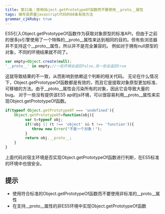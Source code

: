 ```yaml
---
title: 第31条：使用Object.getPrototypeOf函数而不要使用__proto__属性
tags: 编写高质量javascript代码的68条有效方法
grammar_cjkRuby: true
---
```

ES5引入Object.getPrototypeOf函数作为获取对象原型的标准API，但由于之前的很多js引擎使用了一个特殊的__proto__属性来达到相同的目的。但有些浏览器并不支持这个__proto__属性，所以并不是完全兼容的。
例如对于拥有null原型的对象，不同的环境结果就不同了。
```js
var empty=Object.create(null);
'__proto__' in empty;//一些环境会返回false,另一些会返回true
```
这就导致结果的不一致，从而影响到依赖这个判断的相关代码。
无论在什么情况下，Object.getPrototypeOf函数都是有效的，而且它是提取对象原型更加标准、可移植的方法。由于__ptoto__属性会污染所有的对象，因此它会导致大量的bug。
对于一些没有提供该ES5 api的js环境，可以很容易利用__proto__属性来实现Object.getPrototypeOf函数。
```js
if(typeof Object.getPrototypeOf === 'undefined'){
    Object.getPrototypeOf=function(obj){
         var t=typeof obj;
         if(!obj || (t !== 'object' && t !== 'function')){
            throw new Error("不是一个对象！");
         }
         return obj.__proto__;
    }
}
```
上面代码对宿主环境是否实现Object.getPrototypeOf函数进行判断，在ES5标准的环境中也很安全。

## 提示
- 使用符合标准的Object.getPrototypeOf函数而不要使用非标准的__proto__属性
- 在支持__proto__属性的非ES5环境中实现Object.getPrototypeOf函数
